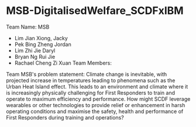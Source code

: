 # MSB-DigitalisedWelfare_SCDFxIBM
Team Name: MSB
* Lim Jian Xiong, Jacky
* Pek Bing Zheng Jordan
* Lim Zhi Jie Daryl
* Bryan Ng Rui Jie
* Rachael Cheng Zi Xuan
Team Members:


Team MSB's problem statement: Climate change is inevitable, with projected increase in temperatures leading to phenomena such as the Urban Heat Island effect. This leads to an environment and climate where it is increasingly physically challenging for First Responders to train and operate to maximum efficiency and performance. How might SCDF leverage wearables or other technologies to provide relief or enhancement in harsh operating conditions and maximise the safety, health and performance of First Responders during training and operations?
